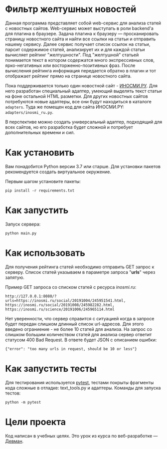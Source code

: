 # Фильтр желтушных новостей

Данная программа представляет собой web-сервис для анализа статей с новостных сайтов. Web-сервис может выступать в роли backend'а для плагина в браузере. Задача плагина к браузеру — просканировать страницу новостного сайта и найти все ссылки на статьи и отправить нашему сервису. Далее сервис получает список ссылок на статьи, парсит содержимое статей, анализирует их и для каждой статьи вычисляет рейтинг "желтушности". Под "желтушной" статьей понимается текст в котором содержатся много экспрессивных слов, ярко-негативных или восторженно-позитивных фраз. После вычисления рейтинга информация передается обратно в плагин и тот отображает рейтинг прямо на странице новостного сайта.  

Пока поддерживается только один новостной сайт - [ИНОСМИ.РУ](https://inosmi.ru/). Для него разработан специальный адаптер, умеющий выделять текст статьи на фоне остальной HTML разметки. Для других новостных сайтов потребуются новые адаптеры, все они будут находиться в каталоге `adapters`. Туда же помещен код для сайта ИНОСМИ.PY: `adapters/inosmi_ru.py`.  

В перспективе можно создать универсальный адаптер, подходящий для всех сайтов, но его разработка будет сложной и потребует дополнительных времени и сил.  

# Как установить

Вам понадобится Python версии 3.7 или старше. Для установки пакетов рекомендуется создать виртуальное окружение.

Первым шагом установите пакеты:

```python3
pip install -r requirements.txt
```

# Как запустить

Запуск сервера:
```python3
python main.py
```

# Как использовать

Для получения рейтинга статей необходимо отправить GET запрос к серверу. Список статей указываем в параметре запроса "__urls__" через запятую.  

 Пример GET запроса со списком статей с ресурса *inosmi.ru*:
 ```
http://127.0.0.1:8080/?urls=https://inosmi.ru/social/20191004/245951541.html, https://inosmi.ru/social/20191008/245982282.html, https://inosmi.ru/science/20191006/245965114.html
 ```

 Нет уверенности, что сервер справится с ситуацией когда в запросе будет передан слишком длинный список url-адресов. Для этого введено ограниение - не более 10 статей для анализа. На запрос со слишком большим количеством статей для анализа сервер ответит статусом 400 Bad Request. В ответе будет JSON с описанием ошибки:
```
{"error": "too many urls in request, should be 10 or less"}
```


# Как запустить тесты

Для тестирования используется [pytest](https://docs.pytest.org/en/latest/), тестами покрыты фрагменты кода сложные в отладке: text_tools.py и адаптеры. Команды для запуска тестов:

```
python -m pytest
```

# Цели проекта

Код написан в учебных целях. Это урок из курса по веб-разработке — [Девман](https://dvmn.org).
